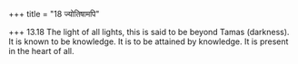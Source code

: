 +++
title = "18 ज्योतिषामपि"

+++
13.18 The light of all lights, this is said to be beyond Tamas
(darkness). It is known to be knowledge. It is to be attained by
knowledge. It is present in the heart of all.
